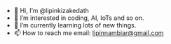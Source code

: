- 👋 Hi, I’m @lipinkizakedath
- 👀 I’m interested in coding, AI, IoTs and so on. 
- 🌱 I’m currently learning lots of new things.
- 📫 How to reach me email: lipinnambiar@gmail.com

<!---
lipinkizakedath/lipinkizakedath is a ✨ special ✨ repository because its `README.md` (this file) appears on your GitHub profile.
You can click the Preview link to take a look at your changes.
--->
